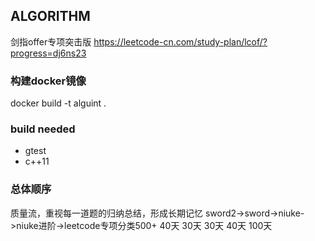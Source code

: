 ## ALGORITHM
剑指offer专项突击版
https://leetcode-cn.com/study-plan/lcof/?progress=dj6ns23
### 构建docker镜像
docker build -t alguint .
### build needed
- gtest
- c++11

### 总体顺序
质量流，重视每一道题的归纳总结，形成长期记忆
sword2->sword->niuke->niuke进阶->leetcode专项分类500+
40天    30天    30天    40天     100天